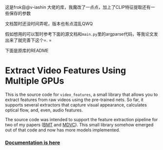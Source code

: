 这是frok自@v-iashin 大佬的库，我魔改了一点点，加上了CLIP特征提取还有一些保存的参数

文档暂时还没时间弄呢，版本也有点混乱QWQ

假如想用的可以暂时参考下面的源文档和`main.py`里的argparse代码，等我论文发出来了就完善下这个=. =

下面是原库的README

# Extract Video Features Using Multiple GPUs

This is the source code for `video_features`, a small library that allows you to extract features from raw videos using the pre-trained nets. So far, it supports several extractors that capture visual appearance, calculates optical flow, and, even, audio features.

The source code was intended to support the feature extraction pipeline for two of my papers ([BMT](https://arxiv.org/abs/2005.08271) and [MDVC](https://arxiv.org/abs/2003.07758)). This small library somehow emerged out of that code and now has more models implemented.

### [Documentation is here](https://iashin.ai/video_features/)
